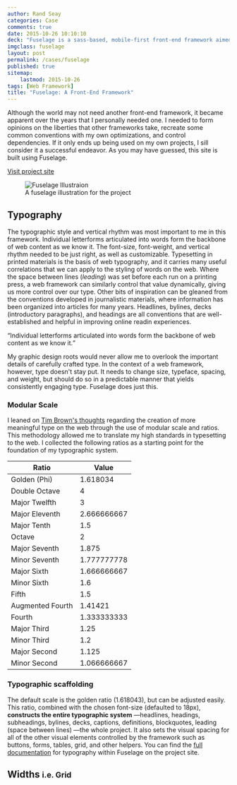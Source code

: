 ```yaml
---
author: Rand Seay
categories: Case
comments: true
date: 2015-10-26 10:10:10
deck: "Fuselage is a sass-based, mobile-first front-end framework aimed at developer productivity and structural composability. With a sensible grid, refreshing typography, and nifty features, it's a great starting point for almost any project."
imgclass: fuselage
layout: post
permalink: /cases/fuselage
published: true
sitemap:
    lastmod: 2015-10-26
tags: [Web Framework]
title: "Fuselage: A Front-End Framework"
---
```


Although the world may not need another front-end framework, it became apparent over the years that I personally needed one. I needed to form opinions on the liberties that other frameworks take, recreate some common conventions with my own optimizations, and control dependencies.<!--more--> If it only ends up being used on my own projects, I sill consider it a successful endeavor. As you may have guessed, this site is built using Fuselage.

<a class='button secondary' href='http://fuselage.skosh.io' target='_blank'>
    <i class='fa fa-external-link'></i> Visit project site
</a>

<figure class="image">
    <img src="{{ '/img/work/fuselage/fuselage-drawing.svg' | prepend: site.baseurl }}" alt='Fuselage Illustraion'>
    <figcaption>A fuselage illustration for the project</figcaption>
</figure>

## Typography

The typographic style and vertical rhythm was most important to me in this framework. Individual letterforms articulated into words form the backbone of web content as we know it. The font-size, font-weight, and vertical rhythm needed to be just right, as well as customizable. Typesetting in printed materials is the basis of web typography, and it carries many useful correlations that we can apply to the styling of words on the web. Where the space between lines (*leading*) was set before each run on a printing press, a web framework can similarly control that value dynamically, giving us more control over our type. Other bits of inspiration can be gleaned from the conventions developed in journalistic materials, where information has been organized into articles for many years. Headlines, bylines, decks (introductory paragraphs), and headings are all conventions that are well-established and helpful in improving online readin experiences.

<q class='pull-quote'>Individual letterforms articulated into words form the backbone of web content as we know it.</q>

My graphic design roots would never allow me to overlook the important details of carefully crafted type. In the context of a web framework, however, type doesn't stay put. It needs to change size, typeface, spacing, and weight, but should do so in a predictable manner that yields consistently engaging type. Fuselage does just this.

### Modular Scale
I leaned on <a href='http://alistapart.com/article/more-meaningful-typography' target='_blank'>Tim Brown's thoughts</a> regarding the creation of more meaningful type on the web through the use of modular scale and ratios. This methodology allowed me to translate my high standards in typesetting to the web. I collected the following ratios as a starting point for the foundation of my typographic system.

<table>
    <thead>
        <tr>
            <th>Ratio</th>
            <th>Value</th>
        </tr>
    </thead>
    <tbody>
        <tr>
            <td data-th="Ratio">Golden (Phi)</td>
            <td data-th="Value">1.618034</td>
        </tr>
        <tr>
            <td data-th="Ratio">Double Octave</td>
            <td data-th="Value">4</td>
        </tr>
        <tr>
            <td data-th="Ratio">Major Twelfth</td>
            <td data-th="Value">3</td>
        </tr>
        <tr>
            <td data-th="Ratio">Major Eleventh</td>
            <td data-th="Value">2.666666667</td>
        </tr>
        <tr>
            <td data-th="Ratio">Major Tenth</td>
            <td data-th="Value">1.5</td>
        </tr>
        <tr>
            <td data-th="Ratio">Octave</td>
            <td data-th="Value">2</td>
        </tr>
        <tr>
            <td data-th="Ratio">Major Seventh</td>
            <td data-th="Value">1.875</td>
        </tr>
        <tr>
            <td data-th="Ratio">Minor Seventh</td>
            <td data-th="Value">1.777777778</td>
        </tr>
        <tr>
            <td data-th="Ratio">Major Sixth</td>
            <td data-th="Value">1.666666667</td>
        </tr>
        <tr>
            <td data-th="Ratio">Minor Sixth</td>
            <td data-th="Value">1.6</td>
        </tr>
        <tr>
            <td data-th="Ratio">Fifth</td>
            <td data-th="Value">1.5</td>
        </tr>
        <tr>
            <td data-th="Ratio">Augmented Fourth</td>
            <td data-th="Value">1.41421</td>
        </tr>
        <tr>
            <td data-th="Ratio">Fourth</td>
            <td data-th="Value">1.333333333</td>
        </tr>
        <tr>
            <td data-th="Ratio">Major Third</td>
            <td data-th="Value">1.25</td>
        </tr>
        <tr>
            <td data-th="Ratio">Minor Third</td>
            <td data-th="Value">1.2</td>
        </tr>
        <tr>
            <td data-th="Ratio">Major Second</td>
            <td data-th="Value">1.125</td>
        </tr>
        <tr>
            <td data-th="Ratio">Minor Second</td>
            <td data-th="Value">1.066666667</td>
        </tr>
    </tbody>
</table>

### Typographic scaffolding

The default scale is the golden ratio (1.618043), but can be adjusted easily. This ratio, combined with the chosen font-size (defaulted to 18px), **constructs the entire typographic system** &mdash;headlines, headings, subheadings, bylines, decks, captions, definitions, blockquotes, leading (space between lines) &mdash;the whole project. It also sets the visual spacing for all of the other visual elements controlled by the framework such as buttons, forms, tables, grid, and other helpers. You can find the <a href='http://fuselage.skosh.io/docs/typography/' target='_blank'>full documentation</a> for typography within Fuselage on the project site.

## Widths <small>i.e. Grid</small>

